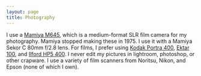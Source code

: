 ```yaml
---
layout: page
title: Photography
---
```


I use a <a href="http://camera-wiki.org/wiki/Mamiya_M645" target="_blank">Mamiya M645</a>, which is a medium-format SLR film camera for my photography. Mamiya stopped making these in 1975. I use it with a Mamiya Sekor C 80mm f/2.8 lens. For films, I prefer using <a href="https://grainsandsuch.co/kodak-portra-400-35-120">Kodak Portra 400</a>, <a href="https://www.analog.cafe/r/kodak-ektar-100-film-review-59np">Ektar 100</a>, and <a href="https://www.shopmoment.com/reviews/ilford-hp5-400-film-review">Ilford HP5 400</a>. I never edit my pictures in lightroom, photoshop, or other crapware. I use a variety of film scanners from Noritsu, Nikon, and Epson (none of which I own).
